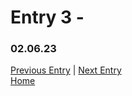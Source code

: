# Entry 3 - 
### 02.06.23

[Previous Entry](entry02.md) | [Next Entry](entry04.md)<br>
[Home](../README.md)
